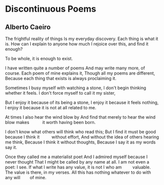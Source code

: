 # Discontinuous Poems
## Alberto Caeiro
The frightful reality of things
Is my everyday discovery.
Each thing is what it is.
How can I explain to anyone how much
I rejoice over this, and find it enough?

To be whole, it is enough to exist.

I have written quite a number of poems
And may write many more, of course.
Each poem of mine explains it,
Though all my poems are different,
Because each thing that exists is always proclaiming it.

Sometimes I busy myself with watching a stone,
I don't begin thinking whether it feels.
I don't force myself to call it my sister,

But I enjoy it because of its being a stone,
I enjoy it because it feels nothing,
I enjoy it because it is not at all related to me.

At times I also hear the wind blow by
And find that merely to hear the wind blow makes
          it worth having been born.

I don't know what others will think who read this;
But I find it must be good because I think it
         without effort,
And without the idea of others hearing me think,
Because I think it without thoughts,
Because I say it as my words say it.

Once they called me a materialist poet
And I admired myself because I never thought
That I might be called by any name at all.
I am not even a poet: I see.
If what I write has any value, it is not I who am
        valuable.
The value is there, in my verses.
All this has nothing whatever to do with any will
       of mine.